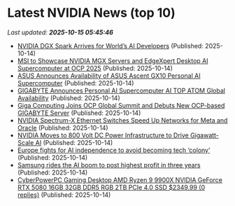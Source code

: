 # Latest NVIDIA News (top 10)
_Last updated: **2025-10-15 05:45:46**_

- [NVIDIA DGX Spark Arrives for World’s AI Developers](https://www.madshrimps.be/news/nvidia-dgx-spark-arrives-for-worlds-ai-developers/) (Published: 2025-10-14)
- [MSI to Showcase NVIDIA MGX Servers and EdgeXpert Desktop AI Supercomputer at OCP 2025](https://www.madshrimps.be/news/msi-to-showcase-nvidia-mgx-servers-and-edgexpert-desktop-ai-supercomputer-at-ocp-2025/) (Published: 2025-10-14)
- [ASUS Announces Availability of ASUS Ascent GX10 Personal AI Supercomputer](https://www.madshrimps.be/news/asus-announces-availability-of-asus-ascent-gx10-personal-ai-supercomputer/) (Published: 2025-10-14)
- [GIGABYTE Announces Personal AI Supercomputer AI TOP ATOM Global Availability](https://www.madshrimps.be/news/gigabyte-announces-personal-ai-supercomputer-ai-top-atom-global-availability/) (Published: 2025-10-14)
- [Giga Computing Joins OCP Global Summit and Debuts New OCP-based GIGABYTE Server](https://www.madshrimps.be/news/giga-computing-joins-ocp-global-summit-and-debuts-new-ocp-based-gigabyte-server/) (Published: 2025-10-14)
- [NVIDIA Spectrum-X Ethernet Switches Speed Up Networks for Meta and Oracle](https://www.madshrimps.be/news/nvidia-spectrum-x-ethernet-switches-speed-up-networks-for-meta-and-oracle/) (Published: 2025-10-14)
- [NVIDIA Moves to 800 Volt DC Power Infrastructure to Drive Gigawatt-Scale AI](https://www.madshrimps.be/news/nvidia-moves-to-800-volt-dc-power-infrastructure-to-drive-gigawatt-scale-ai/) (Published: 2025-10-14)
- [Europe fights for AI independence to avoid becoming tech ‘colony’](https://www.thestar.com.my/tech/tech-news/2025/10/14/europe-fights-for-ai-independence-to-avoid-becoming-tech-colony) (Published: 2025-10-14)
- [Samsung rides the AI boom to post highest profit in three years](https://www.sammobile.com/news/samsung-rides-ai-boom-q3-2025-highest-profit-three-years/) (Published: 2025-10-14)
- [CyberPowerPC Gaming Desktop AMD Ryzen 9 9900X NVIDIA GeForce RTX 5080 16GB 32GB DDR5 RGB 2TB PCIe 4.0 SSD $2349.99 (0 replies)](https://slickdeals.net/f/18698410-cyberpowerpc-gaming-desktop-amd-ryzen-9-9900x-nvidia-geforce-rtx-5080-16gb-32gb-ddr5-rgb-2tb-pcie-4-0-ssd-2349-99) (Published: 2025-10-14)
